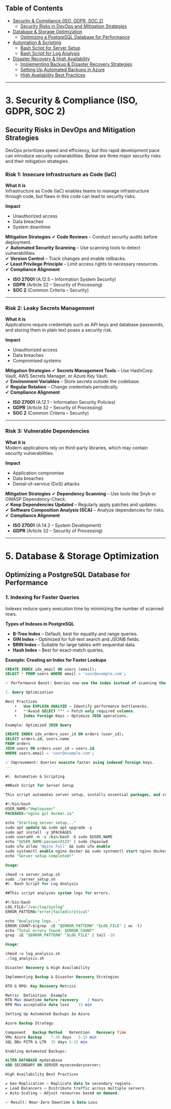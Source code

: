 ## Table of Contents

- [Security & Compliance (ISO, GDPR, SOC 2)](#security--compliance-iso-gdpr-soc-2)
  - [Security Risks in DevOps and Mitigation Strategies](#security-risks-in-devops-and-mitigation-strategies)
- [Database & Storage Optimization](#database--storage-optimization)
  - [Optimizing a PostgreSQL Database for Performance](#optimizing-a-postgresql-database-for-performance)
- [Automation & Scripting](#automation--scripting)
  - [Bash Script for Server Setup](#bash-script-for-server-setup)
  - [Bash Script for Log Analysis](#bash-script-for-log-analysis)
- [Disaster Recovery & High Availability](#disaster-recovery--high-availability)
  - [Implementing Backup & Disaster Recovery Strategies](#implementing-backup--disaster-recovery-strategies)
  - [Setting Up Automated Backups in Azure](#setting-up-automated-backups-in-azure)
  - [High Availability Best Practices](#high-availability-best-practices)

---

# 3. Security & Compliance (ISO, GDPR, SOC 2)

## Security Risks in DevOps and Mitigation Strategies

DevOps prioritizes speed and efficiency, but this rapid development pace can introduce security vulnerabilities. Below are three major security risks and their mitigation strategies.

### Risk 1: Insecure Infrastructure as Code (IaC)

**What it is**  
Infrastructure as Code (IaC) enables teams to manage infrastructure through code, but flaws in this code can lead to security risks.

**Impact**
- Unauthorized access
- Data breaches
- System downtime

**Mitigation Strategies**
✔ **Code Reviews** – Conduct security audits before deployment.  
✔ **Automated Security Scanning** – Use scanning tools to detect vulnerabilities.  
✔ **Version Control** – Track changes and enable rollbacks.  
✔ **Least Privilege Principle** – Limit access rights to necessary resources.  
✔ **Compliance Alignment**  
  - **ISO 27001** (A.12.5 – Information System Security)  
  - **GDPR** (Article 32 – Security of Processing)  
  - **SOC 2** (Common Criteria – Security)  

---

### Risk 2: Leaky Secrets Management

**What it is**  
Applications require credentials such as API keys and database passwords, and storing them in plain text poses a security risk.

**Impact**
- Unauthorized access
- Data breaches
- Compromised systems

**Mitigation Strategies**
✔ **Secrets Management Tools** – Use HashiCorp Vault, AWS Secrets Manager, or Azure Key Vault.  
✔ **Environment Variables** – Store secrets outside the codebase.  
✔ **Regular Rotation** – Change credentials periodically.  
✔ **Compliance Alignment**  
  - **ISO 27001** (A.12.1 – Information Security Policies)  
  - **GDPR** (Article 32 – Security of Processing)  
  - **SOC 2** (Common Criteria – Security)  

---

### Risk 3: Vulnerable Dependencies

**What it is**  
Modern applications rely on third-party libraries, which may contain security vulnerabilities.

**Impact**
- Application compromise
- Data breaches
- Denial-of-service (DoS) attacks

**Mitigation Strategies**
✔ **Dependency Scanning** – Use tools like Snyk or OWASP Dependency-Check.  
✔ **Keep Dependencies Updated** – Regularly apply patches and updates.  
✔ **Software Composition Analysis (SCA)** – Analyze dependencies for risks.  
✔ **Compliance Alignment**  
  - **ISO 27001** (A.14.2 – System Development)  
  - **GDPR** (Article 32 – Security of Processing)  

---

# 5. Database & Storage Optimization

## Optimizing a PostgreSQL Database for Performance

### 1. Indexing for Faster Queries
Indexes reduce query execution time by minimizing the number of scanned rows.

**Types of Indexes in PostgreSQL**  
- **B-Tree Index** – Default; best for equality and range queries.  
- **GIN Index** – Optimized for full-text search and JSONB fields.  
- **BRIN Index** – Suitable for large tables with sequential data.  
- **Hash Index** – Best for exact-match queries.  

**Example: Creating an Index for Faster Lookups**
```sql
CREATE INDEX idx_email ON users (email);
SELECT * FROM users WHERE email = 'user@example.com';

✅ Performance Boost: Queries now use the index instead of scanning the full table.

2. Query Optimization

Best Practices
	•	Use EXPLAIN ANALYZE – Identify performance bottlenecks.
	•	**Avoid SELECT *** – Fetch only required columns.
	•	Index Foreign Keys – Optimize JOIN operations.

Example: Optimized JOIN Query

CREATE INDEX idx_orders_user_id ON orders (user_id);
SELECT orders.id, users.name 
FROM orders 
JOIN users ON orders.user_id = users.id 
WHERE users.email = 'user@example.com';

✅ Improvement: Queries execute faster using indexed foreign keys.
---

#6. Automation & Scripting

##Bash Script for Server Setup

This script automates server setup, installs essential packages, and configures a firewall.

#!/bin/bash
USER_NAME="deployuser"
PACKAGES="nginx git docker.io"

echo "Starting server setup..."
sudo apt update && sudo apt upgrade -y
sudo apt install -y $PACKAGES
sudo useradd -m -s /bin/bash -G sudo $USER_NAME
echo "$USER_NAME:password123" | sudo chpasswd
sudo ufw allow 'Nginx Full' && sudo ufw enable
sudo systemctl enable nginx docker && sudo systemctl start nginx docker
echo "Server setup completed!"

Usage:

chmod +x server_setup.sh
sudo ./server_setup.sh
#6. Bash Script for Log Analysis

##This script analyzes system logs for errors.

#!/bin/bash
LOG_FILE="/var/log/syslog"
ERROR_PATTERN="error|failed|critical"

echo "Analyzing logs..."
ERROR_COUNT=$(grep -iE "$ERROR_PATTERN" "$LOG_FILE" | wc -l)
echo "Total errors found: $ERROR_COUNT"
grep -iE "$ERROR_PATTERN" "$LOG_FILE" | tail -10

Usage:

chmod +x log_analysis.sh
./log_analysis.sh

Disaster Recovery & High Availability

Implementing Backup & Disaster Recovery Strategies

RTO & RPO: Key Recovery Metrics

Metric	Definition	Example
RTO	Max downtime before recovery	2 hours
RPO	Max acceptable data loss	15 min

Setting Up Automated Backups in Azure

Azure Backup Strategy

Component	Backup Method	Retention	Recovery Time
VMs	Azure Backup	7-30 days	5-15 min
SQL DBs	PITR & LTR	35 days	5-15 min

Enabling Automated Backups:

ALTER DATABASE mydatabase
ADD SECONDARY ON SERVER mysecondaryserver;

High Availability Best Practices

✔ Geo-Replication – Replicate data to secondary regions.
✔ Load Balancers – Distribute traffic across multiple servers.
✔ Auto-Scaling – Adjust resources based on demand.

✅ Result: Near-Zero Downtime & Data Loss
